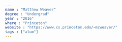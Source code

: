 ```yaml
---
name : "Matthew Weaver"
degree : "Undergrad"
year : "2016"
where : "Princeton"
website : "https://www.cs.princeton.edu/~mzweaver/"
tags : ["alum"]
---
```

